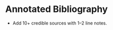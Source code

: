 <!-- status: stub; target: 150+ words -->
<!-- status: stub; target: 150+ words -->
# Annotated Bibliography

- Add 10+ credible sources with 1–2 line notes.


